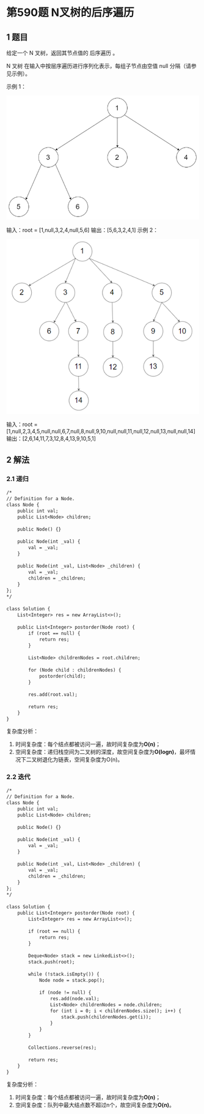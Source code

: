 # 第590题 N叉树的后序遍历

## 1 题目

给定一个 N 叉树，返回其节点值的 后序遍历 。

N 叉树 在输入中按层序遍历进行序列化表示，每组子节点由空值 null 分隔（请参见示例）。

示例 1：

![590-题图1](images/590-题图1.png)

输入：root = [1,null,3,2,4,null,5,6]
输出：[5,6,3,2,4,1]
示例 2：

![590-题图2](images/590-题图2.png)

输入：root = [1,null,2,3,4,5,null,null,6,7,null,8,null,9,10,null,null,11,null,12,null,13,null,null,14]
输出：[2,6,14,11,7,3,12,8,4,13,9,10,5,1]

## 2 解法

### 2.1 递归

```
/*
// Definition for a Node.
class Node {
    public int val;
    public List<Node> children;

    public Node() {}

    public Node(int _val) {
        val = _val;
    }

    public Node(int _val, List<Node> _children) {
        val = _val;
        children = _children;
    }
};
*/

class Solution {
    List<Integer> res = new ArrayList<>();
    
    public List<Integer> postorder(Node root) {
        if (root == null) {
            return res;
        }

        List<Node> childrenNodes = root.children;

        for (Node child : childrenNodes) {
            postorder(child);
        }

        res.add(root.val);
        
        return res;
    }
}
```

复杂度分析：

1. 时间复杂度：每个结点都被访问一遍，故时间复杂度为**O(n)**；
2. 空间复杂度：递归栈空间为二叉树的深度，故空间复杂度为**O(logn)**，最坏情况下二叉树退化为链表，空间复杂度为O(n)。

### 2.2 迭代

```
/*
// Definition for a Node.
class Node {
    public int val;
    public List<Node> children;

    public Node() {}

    public Node(int _val) {
        val = _val;
    }

    public Node(int _val, List<Node> _children) {
        val = _val;
        children = _children;
    }
};
*/

class Solution {
    public List<Integer> postorder(Node root) {
        List<Integer> res = new ArrayList<>();

        if (root == null) {
            return res;
        }

        Deque<Node> stack = new LinkedList<>();
        stack.push(root);

        while (!stack.isEmpty()) {
            Node node = stack.pop();

            if (node != null) {
                res.add(node.val);
                List<Node> childrenNodes = node.children;
                for (int i = 0; i < childrenNodes.size(); i++) {
                    stack.push(childrenNodes.get(i));
                }
            }
        }

        Collections.reverse(res);

        return res;
    }
}
```

复杂度分析：

1. 时间复杂度：每个结点都被访问一遍，故时间复杂度为**O(n)**；
2. 空间复杂度：队列中最大结点数不超过n个，故空间复杂度为**O(n)**。

